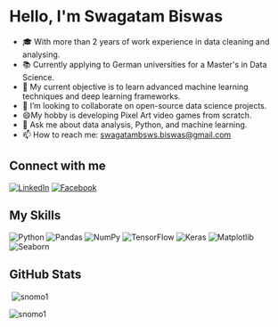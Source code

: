 <h1>Hello, I'm Swagatam Biswas</h1>


  </div>
</div>



- 🎓 With more than 2 years of work experience in data cleaning and analysing.
- 📚 Currently applying to German universities for a Master's in Data Science.
- 🌱 My current objective is to learn advanced machine learning techniques and deep learning frameworks.
- 👯 I’m looking to collaborate on open-source data science projects.
- 😄My hobby is developing Pixel Art video games from scratch.
- 💬 Ask me about data analysis, Python, and machine learning.
- 📫 How to reach me: swagatambsws.biswas@gmail.com


## Connect with me
[![LinkedIn](https://img.shields.io/badge/LinkedIn-blue?style=flat&logo=linkedin)](https://www.linkedin.com/in/swagatambiswas747/)
[![Facebook](https://img.shields.io/badge/Facebook-blue?style=flat&logo=facebook)](https://www.facebook.com/riki747)

## My Skills
![Python](https://img.shields.io/badge/Python-black?style=flat&logo=python)
![Pandas](https://img.shields.io/badge/Pandas-black?style=flat&logo=pandas)
![NumPy](https://img.shields.io/badge/NumPy-black?style=flat&logo=numpy)
![TensorFlow](https://img.shields.io/badge/TensorFlow-black?style=flat&logo=tensorflow)
![Keras](https://img.shields.io/badge/Keras-black?style=flat&logo=keras)
![Matplotlib](https://img.shields.io/badge/Matplotlib-black?style=flat&logo=matplotlib)
![Seaborn](https://img.shields.io/badge/Seaborn-black?style=flat&logo=seaborn)

## GitHub Stats

<p>&nbsp;<img align="center" src="https://github-readme-stats.vercel.app/api?username=snomo1&show_icons=true&locale=en" alt="snomo1" /></p>

<p><img align="center" src="https://github-readme-streak-stats.herokuapp.com/?user=snomo1&" alt="snomo1" /></p>






